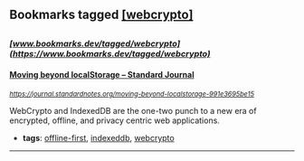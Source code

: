 ## Bookmarks tagged [[webcrypto]](https://www.bookmarks.dev?q=[webcrypto])

_<sup><sup>[www.bookmarks.dev/tagged/webcrypto](https://www.bookmarks.dev/tagged/webcrypto)</sup></sup>_
---
#### [Moving beyond localStorage – Standard Journal](https://journal.standardnotes.org/moving-beyond-localstorage-991e3695be15)
_<sup>https://journal.standardnotes.org/moving-beyond-localstorage-991e3695be15</sup>_

WebCrypto and IndexedDB are the one-two punch to a new era of encrypted, offline, and privacy centric web applications.
* **tags**: [offline-first](../tagged/offline-first.md), [indexeddb](../tagged/indexeddb.md), [webcrypto](../tagged/webcrypto.md)
---
